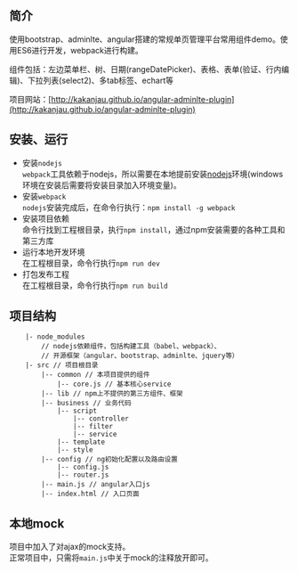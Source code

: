 ## 简介
  使用bootstrap、adminlte、angular搭建的常规单页管理平台常用组件demo。使用ES6进行开发，webpack进行构建。

  组件包括：左边菜单栏、树、日期(rangeDatePicker)、表格、表单(验证、行内编辑)、下拉列表(select2)、多tab标签、echart等

  项目网站：[http://kakanjau.github.io/angular-adminlte-plugin](http://kakanjau.github.io/angular-adminlte-plugin)
## 安装、运行
  
  - 安装`nodejs`  
  `webpack`工具依赖于nodejs，所以需要在本地提前安装[nodejs](http://npm.taobao.org/)环境(windows环境在安装后需要将安装目录加入环境变量)。
  - 安装`webpack`  
  `nodejs`安装完成后，在命令行执行：`npm install -g webpack`
  - 安装项目依赖  
  命令行找到工程根目录，执行`npm install`，通过npm安装需要的各种工具和第三方库
  - 运行本地开发环境  
  在工程根目录，命令行执行`npm run dev`
  - 打包发布工程  
  在工程根目录，命令行执行`npm run build`

## 项目结构
  
```
    |- node_modules 
        // nodejs依赖组件，包括构建工具（babel、webpack）、
        // 开源框架（angular、bootstrap、adminlte、jquery等）  
    |- src // 项目根目录  
        |-- common // 本项目提供的组件  
            |-- core.js // 基本核心service  
        |-- lib // npm上不提供的第三方组件、框架  
        |-- business // 业务代码  
            |-- script
                |-- controller
                |-- filter
                |-- service
            |-- template
            |-- style
        |-- config // ng初始化配置以及路由设置
            |-- config.js
            |-- router.js
        |-- main.js // angular入口js  
        |-- index.html // 入口页面  
```

## 本地mock
  
  项目中加入了对ajax的mock支持。  
  正常项目中，只需将`main.js`中关于mock的注释放开即可。